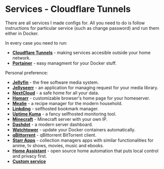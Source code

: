 # Services - Cloudflare Tunnels
There are all services I made configs for. All you need to do is follow instructions for particular service (such as change password) and run them either in Docker.

In every case you need to run:
- **[Cloudflare Tunnels](tunnels)** - making services accesible outside your home network.
- **[Portainer](portainer)** - easy managment for your Docker stuff.

Personal preference:
- **[Jellyfin](jellyfin)** - the free software media system.
- **[Jellyseerr](jellyseerr)** - an application for managing request for your media library.
- **[NextCloud](nextcloud)** - a safe home for all your data.
- **[Homarr](homarr)** - customizable browser's home page for your homeserver.
- **[Mealie](mealie)** - a recipe manager for the modern household.
- **[Linkding](linkding)** - selfhosted bookmark manager.
- **[Uptime Kuma](uptime_kuma)** - a fancy selfhosted monitoring tool.
- **[Minecraft](minecraft)** - Minecraft server with your own IP.
- **[Dashdot](dashdot)** - a modern server dashboard.
- **[Watchtower](watchtower)** - update your Docker containers automatically.
- **[qBittorrent](qbittorrent)** - qBittorrent BitTorrent client.
- **[Starr Apps](starr_apps)** - collection managers apps with similar functionalities for anime, tv shows, movies, music and ebooks.
- **[Home Assistant](homeassistant)** - open source home automation that puts local control and privacy first.
- **[Custom service](custom)**
